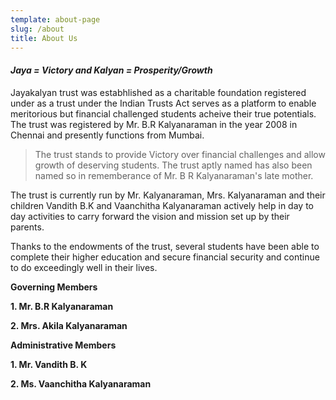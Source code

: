 ```yaml
---
template: about-page
slug: /about
title: About Us
---
```

#### ***Jaya = Victory and Kalyan = Prosperity/Growth*** 

Jayakalyan trust was estabhlished as a charitable foundation registered under as a trust under the Indian Trusts Act serves as a platform to enable meritorious but financial challenged students acheive their true potentials. The trust was registered by Mr. B.R Kalyanaraman in the year 2008 in Chennai and presently functions from Mumbai. 

> The trust stands to provide Victory over financial challenges and allow growth of deserving students. The trust aptly named has also been named so in rememberance of Mr. B R Kalyanaraman's late mother. 

The trust is currently run by Mr. Kalyanaraman, Mrs. Kalyanaraman and their children Vandith B.K and Vaanchitha Kalyanaraman actively help in day to day activities to carry forward the vision and mission set up by their parents. 

Thanks to the endowments of the trust, several students have been able to complete their higher education and secure financial security and continue to do exceedingly well in their lives. 

**Governing Members** 

**1. Mr. B.R Kalyanaraman** 

**2. Mrs. Akila Kalyanaraman**

**Administrative Members**

**1. Mr. Vandith B. K**

**2. Ms. Vaanchitha Kalyanaraman**